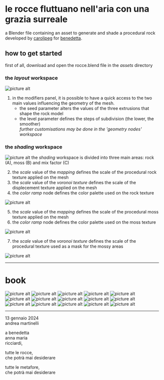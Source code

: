 # le rocce fluttuano nell'aria con una grazia surreale
a Blender file containing an asset to generate and shade a procedural rock developed by [caroljpeg](https://www.instagram.com/carol.jpegg/) for [benedetta](https://www.instagram.com/benni.a.ma/).
  
## how to get started
first of all, download and open the rocce.blend file in the *assets* directory

### the *layout* workspace
![picture alt](media/Guide_1_geo_nodes.png)
1. in the modifiers panel, it is possible to have a quick access to the two main values influencing the geometry of the mesh.
   * the seed parameter alters the values of the three extrusions that shape the rock model
   * the level parameter defines the steps of subdivision (the lower, the smoother)  
   *further customisations may be done in the 'geometry nodes' workspace*
  
### the *shading* workspace
![picture alt](media/Guide_2_shader.png)
the *shading* workspace is divided into three main areas: rock (A), moss (B) and mix factor (C)  
  
2. the *scale* value of the *mapping* defines the scale of the procedural rock texture applied on the mesh  
3. the *scale* value of the *voronoi texture* defines the scale of the displecement texture applied on the mesh  
4. the *color ramp* node defines the color palette used on the rock texture
  
![picture alt](media/Guide_3_shader_rock.png)
  
5. the *scale* value of the *mapping* defines the scale of the procedural moss texture applied on the mesh
6. the *color ramp* node defines the color palette used on the moss texture
  
![picture alt](media/Guide_4_shader_moss.png)

7. the *scale* value of the *voronoi texture* defines the scale of the procedural texture used as a mask for the mossy areas

![picture alt](media/Guide_5_shader_mix.png)  
- - - -
  
# book  
![picture alt](media/Le_rocce_fluttuano_con_una_grazia_surreale3.png)
![picture alt](media/Le_rocce_fluttuano_con_una_grazia_surreale2.png)
![picture alt](media/Le_rocce_fluttuano_con_una_grazia_surreale4.png)
![picture alt](media/Le_rocce_fluttuano_con_una_grazia_surreale5.png)
![picture alt](media/Le_rocce_fluttuano_con_una_grazia_surreale6.png)
![picture alt](media/Le_rocce_fluttuano_con_una_grazia_surreale7.png)
![picture alt](media/Le_rocce_fluttuano_con_una_grazia_surreale8.png)
![picture alt](media/Le_rocce_fluttuano_con_una_grazia_surreale9.png)
![picture alt](media/Le_rocce_fluttuano_con_una_grazia_surreale10.png)
![picture alt](media/Le_rocce_fluttuano_con_una_grazia_surreale11.png)
![picture alt](media/Le_rocce_fluttuano_con_una_grazia_surreale12.png)
![picture alt](media/Le_rocce_fluttuano_con_una_grazia_surreale13.png)
![picture alt](media/Le_rocce_fluttuano_con_una_grazia_surreale14.png)
![picture alt](media/Le_rocce_fluttuano_con_una_grazia_surreale15.png)
![picture alt](media/Le_rocce_fluttuano_con_una_grazia_surreale16.png)

- - - -
  
13 gennaio 2024  
andrea martinelli  
  
a benedetta  
anna maria  
ricciardi,  
  
tutte le rocce,  
che potrà mai desiderare  
  
tutte le metafore,  
che potrà mai desiderare
